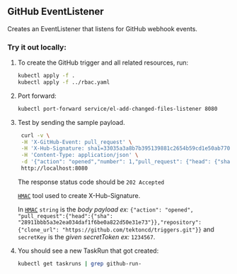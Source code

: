 ## GitHub EventListener

Creates an EventListener that listens for GitHub webhook events.

### Try it out locally:

1. To create the GitHub trigger and all related resources, run:

   ```bash
   kubectl apply -f .
   kubectl apply -f ../rbac.yaml
   ```

1. Port forward:

   ```bash
   kubectl port-forward service/el-add-changed-files-listener 8080
   ```

1. Test by sending the sample payload.

   ```bash
    curl -v \
    -H 'X-GitHub-Event: pull_request' \
    -H 'X-Hub-Signature: sha1=33035a3a8b7b395139881c2654b59cd1e50ab770' \
    -H 'Content-Type: application/json' \
    -d '{"action": "opened","number": 1,"pull_request": {"head": {"sha": "28911bbb5a3e2ea034daf1f6be0a822d50e31e73"}},"repository": {"full_name": "IaC/tekton-helper-operator","clone_url": "https://github.com/IaC/tekton-helper-operator.git"}}' \
    http://localhost:8080
   ```

   The response status code should be `202 Accepted`

   [`HMAC`](https://www.freeformatter.com/hmac-generator.html) tool used to create X-Hub-Signature.

   In [`HMAC`](https://www.freeformatter.com/hmac-generator.html) `string` is the *body payload ex:* `{"action": "opened", "pull_request":{"head":{"sha": "28911bbb5a3e2ea034daf1f6be0a822d50e31e73"}},"repository":{"clone_url": "https://github.com/tektoncd/triggers.git"}}`
   and `secretKey` is the *given secretToken ex:* `1234567`.

1. You should see a new TaskRun that got created:

   ```bash
   kubectl get taskruns | grep github-run-
   ```
